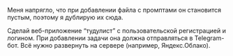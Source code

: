 Меня напрягло, что при добавлении файла с промптами он становится пустым, поэтому я дублирую их сюда.


Сделай веб-приложение “тудулист” с пользовательской регистрацией и логином. При добавлении задачи она должна отправляться в Telegram-бот. Всё нужно развернуть на сервере (например, Яндекс.Облако).
